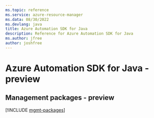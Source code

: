 ```yaml
---
ms.topic: reference
ms.service: azure-resource-manager
ms.data: 08/30/2022
ms.devlang: java
title: Azure Automation SDK for Java
description: Reference for Azure Automation SDK for Java
ms.author: jfree
author: joshfree
---
```

# Azure Automation SDK for Java - preview

## Management packages - preview
[!INCLUDE [mgmt-packages](automation-mgmt-index.md)]